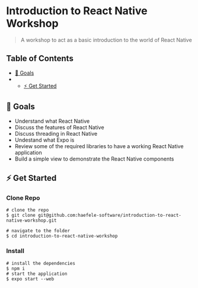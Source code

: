 # Introduction to React Native Workshop

> A workshop to act as a basic introduction to the world of React Native

## Table of Contents
* [🎯 Goals](#goals)
* * [⚡ Get Started](#get-started)

## 🎯 Goals

- Understand what React Native
- Discuss the features of React Native
- Discuss threading in React Native
- Undestand what Expo is
- Review some of the required libraries to have a working React Native application
- Build a simple view to demonstrate the React Native components

## ⚡ Get Started

### Clone Repo
```
# clone the repo
$ git clone git@github.com:haefele-software/introduction-to-react-native-workshop.git

# navigate to the folder
$ cd introduction-to-react-native-workshop
```

### Install
```
# install the dependencies
$ npm i
# start the application
$ expo start --web
```

